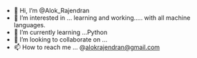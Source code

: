 - 👋 Hi, I’m @Alok_Rajendran
- 👀 I’m interested in ... learning and working..... with all machine languages.
- 🌱 I’m currently learning ...Python
- 💞️ I’m looking to collaborate on ...
- 📫 How to reach me ... @alokrajendran@gmail.com

<!---
AlokRajendran/AlokRajendran is a ✨ special ✨ repository because its `README.md` (this file) appears on your GitHub profile.
You can click the Preview link to take a look at your changes.
--->
